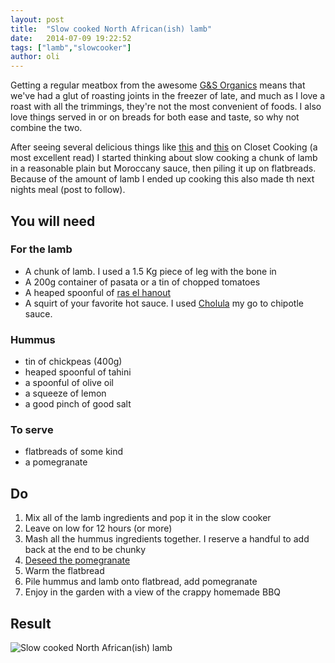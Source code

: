 ```yaml
---
layout: post
title:  "Slow cooked North African(ish) lamb"
date:   2014-07-09 19:22:52
tags: ["lamb","slowcooker"]
author: oli
---
```



Getting a regular meatbox from the awesome [G&S Organics](http://www.gandsorganics.com/) means that we've had a glut of roasting joints in the freezer of late, and much as I love a roast with all the trimmings, they're not the most convenient of foods.  I also love things served in or on breads for both ease and taste, so why not combine the two.

After seeing several delicious things like [this](http://www.closetcooking.com/2013/10/pork-tinga-tacos.html) and [this](http://www.closetcooking.com/2013/05/carnitas-tacos.html) on Closet Cooking (a most excellent read) I started thinking about slow cooking a chunk of lamb in a reasonable plain but Moroccany sauce, then piling it up on flatbreads.  Because of the amount of lamb I ended up cooking this also made th next nights meal (post to follow).

## You will need

### For the lamb
* A chunk of lamb.  I used a 1.5 Kg piece of leg with the bone in
* A 200g container of pasata or a tin of chopped tomatoes
* A heaped spoonful of [ras el hanout](http://www.amazon.co.uk/s/?_encoding=UTF8&camp=3194&creative=21334&linkCode=shr&tag=wwwcoldclimat-21&rl=search-alias%3Daps&field-keywords=ras%20el%20hanout)
* A squirt of your favorite hot sauce.  I used [Cholula](http://www.amazon.co.uk/gp/product/B005X8241W?ie=UTF8&camp=3194&creative=21330&creativeASIN=B005X8241W&linkCode=shr&tag=wwwcoldclimat-21&qid=1404940026&sr=8-9) my go to chipotle sauce.

### Hummus

* tin of chickpeas (400g)
* heaped spoonful of tahini
* a spoonful of olive oil
* a squeeze of lemon
* a good pinch of good salt

### To serve

* flatbreads of some kind
* a pomegranate 


## Do

1. Mix all of the lamb ingredients and pop it in the slow cooker
2. Leave on low for 12 hours (or more)
3. Mash all the hummus ingredients together.  I reserve a handful to add back at the end to be chunky
4. [Deseed the pomegranate](http://lifehacker.com/5895852/deseed-a-pomegranate-in-10-seconds-using-a-wooden-spoon)
5. Warm the flatbread
6. Pile hummus and lamb onto flatbread, add pomegranate
7. Enjoy in the garden with a view of the crappy homemade BBQ

## Result

![Slow cooked North African(ish) lamb](https://lh5.googleusercontent.com/-Xp0qfaAxo6k/U7w3KD8Ky3I/AAAAAAAAEdE/WcgbZfE_vas/w497-h663-no/IMG_20140708_191442.jpg "Slow cooked North African(ish) lamb")